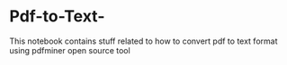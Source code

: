 # Pdf-to-Text-
This notebook contains  stuff related to how to convert pdf to text format using pdfminer open source tool
